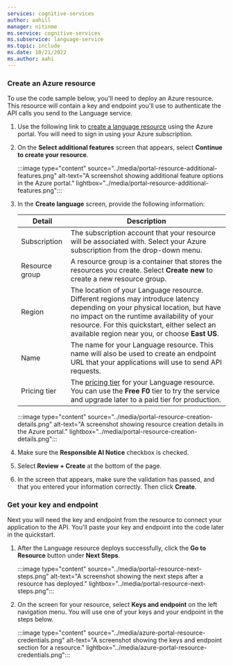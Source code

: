 ```yaml
---
services: cognitive-services
author: aahill
manager: nitinme
ms.service: cognitive-services
ms.subservice: language-service
ms.topic: include
ms.date: 10/21/2022
ms.author: aahi
---
```


### Create an Azure resource

To use the code sample below, you'll need to deploy an Azure resource. This resource will contain a key and endpoint you'll use to authenticate the API calls you send to the Language service.

1. Use the following link to [create a language resource](https://portal.azure.com/#create/Microsoft.CognitiveServicesTextAnalytics) using the Azure portal. You will need to sign in using your Azure subscription.
1. On the **Select additional features** screen that appears, select **Continue to create your resource**.

    :::image type="content" source="../media/portal-resource-additional-features.png" alt-text="A screenshot showing additional feature options in the Azure portal." lightbox="../media/portal-resource-additional-features.png":::

1. In the **Create language** screen, provide the following information:

    |Detail  |Description  | 
    |---------|---------|
    |Subscription     | The subscription account that your resource will be associated with. Select your Azure subscription from the drop-down menu.         |
    |Resource group   | A resource group is a container that stores the resources you create. Select **Create new** to create a new resource group.         |
    |Region     | The location of your Language resource. Different regions may introduce latency depending on your physical location, but have no impact on the runtime availability of your resource. For this quickstart, either select an available region near you, or choose **East US**.        |
    |Name     | The name for your Language resource. This name will also be used to create an endpoint URL that your applications will use to send API requests.         |
    |Pricing tier     | The [pricing tier](https://azure.microsoft.com/pricing/details/cognitive-services/language-service/) for your Language resource. You can use the **Free F0** tier to try the service and upgrade later to a paid tier for production.       |
     
    :::image type="content" source="../media/portal-resource-creation-details.png" alt-text="A screenshot showing resource creation details in the Azure portal." lightbox="../media/portal-resource-creation-details.png":::

1. Make sure the **Responsible AI Notice** checkbox is checked.
1. Select **Review + Create** at the bottom of the page.

1. In the screen that appears, make sure the validation has passed, and that you entered your information correctly. Then click **Create**. 

### Get your key and endpoint

Next you will need the key and endpoint from the resource to connect your application to the API. You'll paste your key and endpoint into the code later in the quickstart.

1. After the Language resource deploys successfully, click the **Go to Resource** button under **Next Steps**.

    :::image type="content" source="../media/portal-resource-next-steps.png" alt-text="A screenshot showing the next steps after a resource has deployed." lightbox="../media/portal-resource-next-steps.png":::

1. On the screen for your resource, select **Keys and endpoint** on the left navigation menu. You will use one of your keys and your endpoint in the steps below. 

    :::image type="content" source="../media/azure-portal-resource-credentials.png" alt-text="A screenshot showing the keys and endpoint section for a resource." lightbox="../media/azure-portal-resource-credentials.png":::